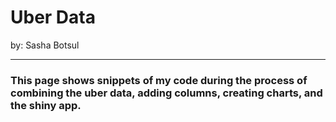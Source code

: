 # Uber Data 
<p> by: Sasha Botsul </p>

---

### This page shows snippets of my code during the process of combining the uber data, adding columns, creating charts, and the shiny app.
